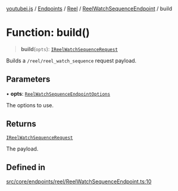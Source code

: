 [youtubei.js](../../../../../../../README.md) / [Endpoints](../../../../../README.md) / [Reel](../../../README.md) / [ReelWatchSequenceEndpoint](../README.md) / build

# Function: build()

> **build**(`opts`): [`IReelWatchSequenceRequest`](../../../../../../Types/interfaces/IReelWatchSequenceRequest.md)

Builds a `/reel/reel_watch_sequence` request payload.

## Parameters

• **opts**: [`ReelWatchSequenceEndpointOptions`](../../../../../../Types/type-aliases/ReelWatchSequenceEndpointOptions.md)

The options to use.

## Returns

[`IReelWatchSequenceRequest`](../../../../../../Types/interfaces/IReelWatchSequenceRequest.md)

The payload.

## Defined in

[src/core/endpoints/reel/ReelWatchSequenceEndpoint.ts:10](https://github.com/LuanRT/YouTube.js/blob/eb21af33db708f0355f4fb15881f5d4fabc7b06c/src/core/endpoints/reel/ReelWatchSequenceEndpoint.ts#L10)
